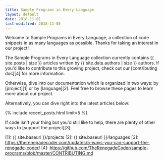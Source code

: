 ```yaml
---
title: Sample Programs in Every Language
layout: default
date: 2018-11-01
last-modified: 2018-11-05
---
```


Welcome to Sample Programs in Every Language, a collection of code snippets
in as many languages as possible. Thanks for taking an interest in our project!

The Sample Programs in Every Language collection currently contains
{{ site.posts | size }} articles written by {{ site.data.authors | size }}
authors. If you'd like to contribute to this growing project, check out
our [contributing doc][4] for more information.

Otherwise, dive into our documentation which is organized in two ways:
by [project][1] or by [language][2]. Feel free to browse these pages to learn
more about our project.

Alternatively, you can dive right into the latest articles below:

{% include recent_posts.html limit=5 %}

If code isn't your thing but you'd still like to help, there are
plenty of other ways to [support the project][3].

[1]: {{ site.baseurl }}/projects
[2]: {{ site.baseurl }}/languages
[3]: https://therenegadecoder.com/updates/5-ways-you-can-support-the-renegade-coder/
[4]: https://github.com/TheRenegadeCoder/sample-programs/blob/master/CONTRIBUTING.md
